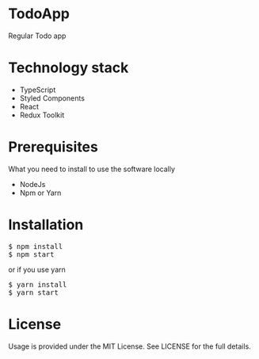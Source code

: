 # TodoApp
Regular Todo app

# Technology stack
<ul>
<li>TypeScript</li>
<li>Styled Components</li>
<li>React</li>
<li>Redux Toolkit</li>
</ul>

# Prerequisites
What you need to install to use the software locally
<ul>
  <li>NodeJs</li>
  <li>Npm or Yarn</li>
</ul>

# Installation
<pre>
$ npm install
$ npm start
</pre>
or if you use yarn
<pre>
$ yarn install
$ yarn start
</pre>

# License
Usage is provided under the MIT License. See LICENSE for the full details.
